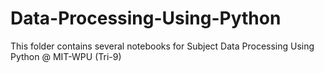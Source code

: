 # Data-Processing-Using-Python
This folder contains several notebooks for Subject Data Processing Using Python @ MIT-WPU (Tri-9)
